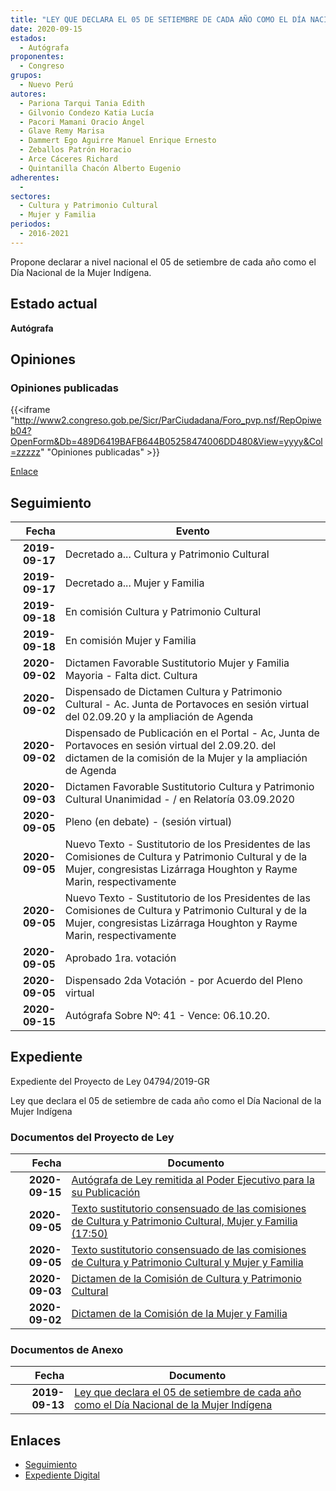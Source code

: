 ```yaml
---
title: "LEY QUE DECLARA EL 05 DE SETIEMBRE DE CADA AÑO COMO EL DÍA NACIONAL DE LA MUJER INDÍGENA"
date: 2020-09-15
estados: 
  - Autógrafa
proponentes: 
  - Congreso
grupos: 
  - Nuevo Perú
autores: 
  - Pariona Tarqui Tania Edith
  - Gilvonio Condezo Katia Lucía
  - Pacori Mamani Oracio Ángel
  - Glave Remy Marisa
  - Dammert Ego Aguirre Manuel Enrique Ernesto
  - Zeballos Patrón Horacio
  - Arce Cáceres Richard
  - Quintanilla Chacón Alberto Eugenio
adherentes: 
  - 
sectores: 
  - Cultura y Patrimonio Cultural
  - Mujer y Familia
periodos: 
  - 2016-2021
---
```


Propone declarar a nivel nacional el 05 de setiembre de cada año como el Día Nacional de la Mujer Indígena.


## Estado actual

**Autógrafa**

## Opiniones

### Opiniones publicadas

{{<iframe "http://www2.congreso.gob.pe/Sicr/ParCiudadana/Foro_pvp.nsf/RepOpiweb04?OpenForm&Db=489D6419BAFB644B05258474006DD480&View=yyyy&Col=zzzzz" "Opiniones publicadas" >}}

[Enlace](http://www2.congreso.gob.pe/Sicr/ParCiudadana/Foro_pvp.nsf/RepOpiweb04?OpenForm&Db=489D6419BAFB644B05258474006DD480&View=yyyy&Col=zzzzz)

## Seguimiento

| Fecha | Evento |
|------:|--------|
| **2019-09-17** | Decretado a... Cultura y Patrimonio Cultural|
| **2019-09-17** | Decretado a... Mujer y Familia|
| **2019-09-18** | En comisión Cultura y Patrimonio Cultural|
| **2019-09-18** | En comisión Mujer y Familia|
| **2020-09-02** | Dictamen Favorable Sustitutorio Mujer y Familia Mayoria - Falta dict. Cultura|
| **2020-09-02** | Dispensado de Dictamen Cultura y Patrimonio Cultural - Ac. Junta de Portavoces en sesión virtual del 02.09.20 y la ampliación de Agenda|
| **2020-09-02** | Dispensado de Publicación en el Portal - Ac, Junta de Portavoces en sesión virtual del 2.09.20. del dictamen de la comisión de la Mujer y la ampliación de Agenda|
| **2020-09-03** | Dictamen Favorable Sustitutorio Cultura y Patrimonio Cultural Unanimidad - / en Relatoría 03.09.2020|
| **2020-09-05** | Pleno (en debate) - (sesión virtual)|
| **2020-09-05** | Nuevo Texto - Sustitutorio de los Presidentes de las Comisiones de Cultura y Patrimonio Cultural y de la Mujer, congresistas Lizárraga Houghton y Rayme Marin, respectivamente|
| **2020-09-05** | Nuevo Texto - Sustitutorio de los Presidentes de las Comisiones de Cultura y Patrimonio Cultural y de la Mujer, congresistas Lizárraga Houghton y Rayme Marin, respectivamente|
| **2020-09-05** | Aprobado 1ra. votación|
| **2020-09-05** | Dispensado 2da Votación - por Acuerdo del Pleno virtual|
| **2020-09-15** | Autógrafa Sobre Nº: 41 - Vence: 06.10.20.|


## Expediente

Expediente del Proyecto de Ley 04794/2019-GR

Ley que declara el 05 de setiembre de cada año como el Día Nacional de la Mujer Indígena


### Documentos del Proyecto de Ley

| Fecha | Documento |
|------:|--------|
| **2020-09-15** | [Autógrafa de Ley remitida al Poder Ejecutivo para la su Publicación](http://www.leyes.congreso.gob.pe/Documentos/2016_2021/Autografas/Ley_y_de_Resolucion_Legislativa/AU04794-20200915.pdf) |
| **2020-09-05** | [Texto sustitutorio consensuado de las comisiones de Cultura y Patrimonio Cultural, Mujer y Familia (17:50)](http://www.leyes.congreso.gob.pe/Documentos/2016_2021/Texto_Sustitutorio/Consensuado/TSC0479420200905.pdf1.pdf) |
| **2020-09-05** | [Texto sustitutorio consensuado de las comisiones de Cultura y Patrimonio Cultural y Mujer y Familia](http://www.leyes.congreso.gob.pe/Documentos/2016_2021/Texto_Sustitutorio/Consensuado/TSC0479420200905.pdf) |
| **2020-09-03** | [Dictamen de la Comisión de Cultura y Patrimonio Cultural](http://www.leyes.congreso.gob.pe/Documentos/2016_2021/Dictamenes/Proyectos_de_Ley/04794DC05MAY-20200903.pdf) |
| **2020-09-02** | [Dictamen de la Comisión de la Mujer y Familia](http://www.leyes.congreso.gob.pe/Documentos/2016_2021/Dictamenes/Proyectos_de_Ley/04794DC16MAY-20200902.pdf) |

### Documentos de Anexo

| Fecha | Documento |
|------:|--------|
| **2019-09-13** | [Ley que declara el 05 de setiembre de cada año como el Día Nacional de la Mujer Indígena](http://www.leyes.congreso.gob.pe/Documentos/2016_2021/Proyectos_de_Ley_y_de_Resoluciones_Legislativas/PL0479420190913.pdf) |

## Enlaces 

- [Seguimiento](http://www2.congreso.gob.pe/Sicr/TraDocEstProc/CLProLey2016.nsf/f7fff46988ca05b1052578e100829cc7/a5062fccd67a2160052584740069396a?OpenDocument)
- [Expediente Digital](http://www2.congreso.gob.pe/Sicr/TraDocEstProc/CLProLey2016.nsf/f7fff46988ca05b1052578e100829cc7/a5062fccd67a2160052584740069396a?OpenDocument&Click=05257FB7005EB655.eb71d0cf91d8294e05256cdf006b5706/$Body/0.1C6C)

